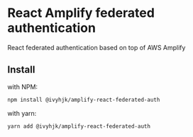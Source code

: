 # React Amplify federated authentication

React federated authentication based on top of AWS Amplify

## Install

with NPM:

```bash
npm install @ivyhjk/amplify-react-federated-auth
```

with yarn:

```bash
yarn add @ivyhjk/amplify-react-federated-auth
```
